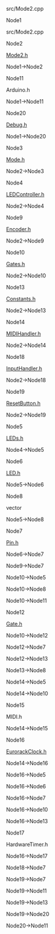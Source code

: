 src/Mode2.cpp

Node1

src/Mode2.cpp

Node2

[Mode2.h](Mode2_8h.html " ")

Node1-\>Node2

Node11

Arduino.h

Node1-\>Node11

Node20

[Debug.h](Debug_8h.html " ")

Node1-\>Node20

Node3

[Mode.h](Mode_8h.html " ")

Node2-\>Node3

Node4

[LEDController.h](LEDController_8h.html " ")

Node2-\>Node4

Node9

[Encoder.h](Encoder_8h.html " ")

Node2-\>Node9

Node10

[Gates.h](Gates_8h.html " ")

Node2-\>Node10

Node13

[Constants.h](Constants_8h.html " ")

Node2-\>Node13

Node14

[MIDIHandler.h](MIDIHandler_8h.html " ")

Node2-\>Node14

Node18

[InputHandler.h](InputHandler_8h.html " ")

Node2-\>Node18

Node19

[ResetButton.h](ResetButton_8h.html " ")

Node2-\>Node19

Node5

[LEDs.h](LEDs_8h.html " ")

Node4-\>Node5

Node6

[LED.h](LED_8h.html " ")

Node5-\>Node6

Node8

vector

Node5-\>Node8

Node7

[Pin.h](Pin_8h.html " ")

Node6-\>Node7

Node9-\>Node7

Node10-\>Node5

Node10-\>Node8

Node10-\>Node11

Node12

[Gate.h](Gate_8h.html " ")

Node10-\>Node12

Node12-\>Node7

Node12-\>Node13

Node13-\>Node8

Node14-\>Node5

Node14-\>Node10

Node15

MIDI.h

Node14-\>Node15

Node16

[EurorackClock.h](EurorackClock_8h.html " ")

Node14-\>Node16

Node16-\>Node5

Node16-\>Node6

Node16-\>Node7

Node16-\>Node10

Node16-\>Node13

Node17

HardwareTimer.h

Node16-\>Node17

Node18-\>Node7

Node19-\>Node7

Node19-\>Node11

Node19-\>Node13

Node19-\>Node20

Node20-\>Node11
